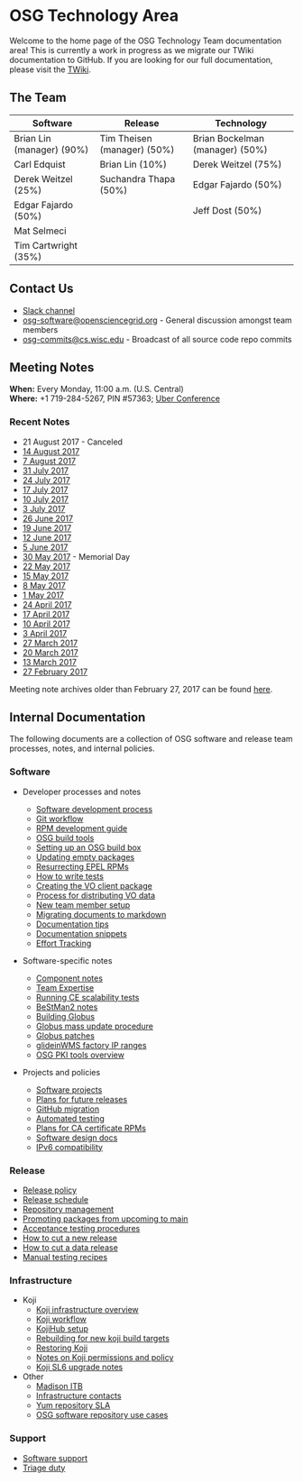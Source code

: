 OSG Technology Area
===================

Welcome to the home page of the OSG Technology Team documentation area! This is currently a work in progress as we migrate our TWiki documentation to GitHub. If you are looking for our full documentation, please visit the [TWiki](https://twiki.opensciencegrid.org/bin/view/SoftwareTeam/WebHome).

The Team
--------

| Software | Release | Technology |
| ----------------- | -- | -- |
| Brian Lin (manager) (90%) | Tim Theisen (manager) (50%) | Brian Bockelman (manager) (50%) |
| Carl Edquist | Brian Lin (10%) | Derek Weitzel (75%) |
| Derek Weitzel (25%) | Suchandra Thapa (50%) | Edgar Fajardo (50%) |
| Edgar Fajardo (50%) | | Jeff Dost (50%) |
| Mat Selmeci | | | Marian Zvada (25%)
| Tim Cartwright (35%) | | |

Contact Us
----------

-  [Slack channel](https://opensciencegrid.slack.com/messages/osg-software)
-  [osg-software@opensciencegrid.org](osg-software@opensciencegrid.org) - General discussion amongst team members
-  [osg-commits@cs.wisc.edu](osg-commits@cs.wisc.edu) - Broadcast of all source code repo commits

Meeting Notes
-------------

**When:** Every Monday, 11:00 a.m. (U.S. Central)    
**Where:** +1 719-284-5267, PIN #57363; [Uber Conference](https://www.uberconference.com/osgblin)

### Recent Notes ###

  * 21 August 2017 - Canceled
  * [14 August 2017](meetings/2017/TechArea20170814.md)
  * [7 August 2017](meetings/2017/TechArea20170807.md)
  * [31 July 2017](meetings/2017/TechArea20170731.md)
  * [24 July 2017](meetings/2017/TechArea20170724.md)
  * [17 July 2017](meetings/2017/TechArea20170717.md)
  * [10 July 2017](meetings/2017/TechArea20170710.md)
  * [3 July 2017](meetings/2017/TechArea20170703.md)
  * [26 June 2017](meetings/2017/TechArea20170626.md)
  * [19 June 2017](meetings/2017/TechArea20170619.md)
  * [12 June 2017](meetings/2017/TechArea20170612.md)
  * [5 June 2017](meetings/2017/TechArea20170605.md)
  * [30 May 2017](meetings/2017/TechArea20170530.md) - Memorial Day
  * [22 May 2017](meetings/2017/TechArea20170522.md)
  * [15 May 2017](meetings/2017/TechArea20170515.md)
  * [8 May 2017](meetings/2017/TechArea20170508.md)
  * [1 May 2017](meetings/2017/TechArea20170501.md)
  * [24 April 2017](meetings/2017/TechArea20170424.md)
  * [17 April 2017](meetings/2017/TechArea20170417.md)
  * [10 April 2017](https://github.com/opensciencegrid/technology/master/docs/meetings/TechAreaMeeting20170410)
  * [3 April 2017](https://github.com/opensciencegrid/technology/master/docs/meetings/TechAreaMeeting20170403)
  * [27 March 2017](https://github.com/opensciencegrid/technology/master/docs/meetings/TechAreaMeeting20170327)
  * [20 March 2017](https://github.com/opensciencegrid/technology/master/docs/meetings/TechAreaMeeting20170320)
  * [13 March 2017](https://github.com/opensciencegrid/technology/master/docs/meetings/TechAreaMeeting20170313)
  * [27 February 2017](meetings/2017/TechArea20170227.md)

Meeting note archives older than February 27, 2017 can be found [here](https://github.com/opensciencegrid/technology/tree/master/docs/meetings).

Internal Documentation
-------------------------

The following documents are a collection of OSG software and release team processes, notes, and internal policies.

### Software

- Developer processes and notes
    - [Software development process](https://twiki.opensciencegrid.org/bin/view/SoftwareTeam/SoftwareDevelopmentProcess)
    - [Git workflow](https://twiki.opensciencegrid.org/bin/view/SoftwareTeam/GitSoftwareDevWorkflow)
    - [RPM development guide](https://twiki.opensciencegrid.org/bin/view/SoftwareTeam/RPMDevelopmentGuide)
    - [OSG build tools](https://twiki.opensciencegrid.org/bin/view/SoftwareTeam/OSGBuildTools)
    - [Setting up an OSG build box](https://twiki.opensciencegrid.org/bin/view/SoftwareTeam/VDTRPMBuildBox)
    - [Updating empty packages](https://twiki.opensciencegrid.org/bin/view/SoftwareTeam/EmptyPackageProcedure)
    - [Resurrecting EPEL RPMs](https://twiki.opensciencegrid.org/bin/view/SoftwareTeam/ResurrectingEPELPackages)
    - [How to write tests](https://github.com/opensciencegrid/osg-test)
    - [Creating the VO client package](https://twiki.opensciencegrid.org/bin/view/SoftwareTeam/CreateVOClient)
    - [Process for distributing VO data](https://twiki.opensciencegrid.org/bin/view/SoftwareTeam/DistributingVOData)
    - [New team member setup](https://twiki.opensciencegrid.org/bin/view/SoftwareTeam/NewTeamMember)
    - [Migrating documents to markdown](software/markdown-migration.md)
    - [Documentation tips](https://twiki.opensciencegrid.org/bin/view/SoftwareTeam/WritingDocumentation)
    - [Documentation snippets](https://twiki.opensciencegrid.org/bin/view/Documentation/Release3/DocumentationSnippets)
    - [Effort Tracking](https://twiki.opensciencegrid.org/bin/view/SoftwareTeam/EffortTracking)

- Software-specific notes
    - [Component notes](https://twiki.opensciencegrid.org/bin/view/SoftwareTeam/ComponentHome)
    - [Team Expertise](https://twiki.opensciencegrid.org/bin/view/SoftwareTeam/TeamExpertise)
    - [Running CE scalability tests](https://twiki.opensciencegrid.org/bin/view/SoftwareTeam/CETestScaling)
    - [BeStMan2 notes](https://twiki.opensciencegrid.org/bin/view/SoftwareTeam/BestmanDevelopment)
    - [Building Globus](https://twiki.opensciencegrid.org/bin/view/SoftwareTeam/BuildingGlobus)
    - [Globus mass update procedure](https://twiki.opensciencegrid.org/bin/view/SoftwareTeam/GlobusMassUpdateProcedure)
    - [Globus patches](https://twiki.opensciencegrid.org/bin/view/SoftwareTeam/GlobusPatches)
    - [glideinWMS factory IP ranges](https://twiki.opensciencegrid.org/bin/view/SoftwareTeam/FactoryIPRanges)
    - [OSG PKI tools overview](https://twiki.opensciencegrid.org/bin/view/SoftwareTeam/PkiOverview)
- Projects and policies
    - [Software projects](https://twiki.opensciencegrid.org/bin/view/SoftwareTeam/Projects)
    - [Plans for future releases](https://twiki.opensciencegrid.org/bin/view/SoftwareTeam/ReleasePlanning)
    - [GitHub migration](https://twiki.opensciencegrid.org/bin/view/SoftwareTeam/GitHubMigrationProposal)
    - [Automated testing](https://twiki.opensciencegrid.org/bin/view/SoftwareTeam/TestingHome)
    - [Plans for CA certificate RPMs](https://twiki.opensciencegrid.org/bin/view/SoftwareTeam/RPMCAs)
    - [Software design docs](https://twiki.opensciencegrid.org/bin/view/SoftwareTeam/DesignDocs)
    - [IPv6 compatibility](https://twiki.opensciencegrid.org/bin/view/Trash/Sandbox/OperationsServicesIPv6CompatibilityTable)

### Release

- [Release policy](https://twiki.opensciencegrid.org/bin/view/SoftwareTeam/ReleasePolicy)
- [Release schedule](https://twiki.opensciencegrid.org/bin/view/SoftwareTeam/SoftwareReleaseSchedule)
- [Repository management](https://twiki.opensciencegrid.org/bin/view/SoftwareTeam/RepositoryManagement)
- [Promoting packages from upcoming to main](https://twiki.opensciencegrid.org/bin/view/SoftwareTeam/UpcomingToMain)
- [Acceptance testing procedures](https://twiki.opensciencegrid.org/bin/view/SoftwareTeam/AcceptanceTestingHome)
- [How to cut a new release](https://twiki.opensciencegrid.org/bin/view/SoftwareTeam/HowToCutRelease)
- [How to cut a data release](release/cut-data-release.md)
- [Manual testing recipes](https://twiki.opensciencegrid.org/bin/view/SoftwareTeam/TestingRecipes)

### Infrastructure

- Koji
    - [Koji infrastructure overview](https://twiki.opensciencegrid.org/bin/view/SoftwareTeam/KojiInfOverview)
    - [Koji workflow](https://twiki.opensciencegrid.org/bin/view/SoftwareTeam/KojiWorkflow)
    - [KojiHub setup](https://twiki.opensciencegrid.org/bin/view/SoftwareTeam/KojiHubSetup)
    - [Rebuilding for new koji build targets](https://twiki.opensciencegrid.org/bin/view/SoftwareTeam/KojiMassRebuilds)
    - [Restoring Koji](https://twiki.opensciencegrid.org/bin/view/SoftwareTeam/KojiRestoreRecipe)
    - [Notes on Koji permissions and policy](https://twiki.opensciencegrid.org/bin/view/SoftwareTeam/KojiPolicyWriting)
    - [Koji SL6 upgrade notes](https://twiki.opensciencegrid.org/bin/view/SoftwareTeam/KojiSL6Upgrade)
- Other
    - [Madison ITB](https://twiki.opensciencegrid.org/bin/view/SoftwareTeam/MadisonITB)
    - [Infrastructure contacts](https://twiki.opensciencegrid.org/bin/view/SoftwareTeam/InfSupportContacts)
    - [Yum repository SLA](https://twiki.opensciencegrid.org/bin/view/Operations/SoftwareRepoServiceLevelAgreement)
    - [OSG software repository use cases](https://twiki.opensciencegrid.org/bin/view/SoftwareTeam/SoftwareRepoUseCases)

### Support

- [Software support](https://twiki.opensciencegrid.org/bin/view/SoftwareTeam/SoftwareSupport)
- [Triage duty](https://twiki.opensciencegrid.org/bin/view/SoftwareTeam/TriageDuty)
